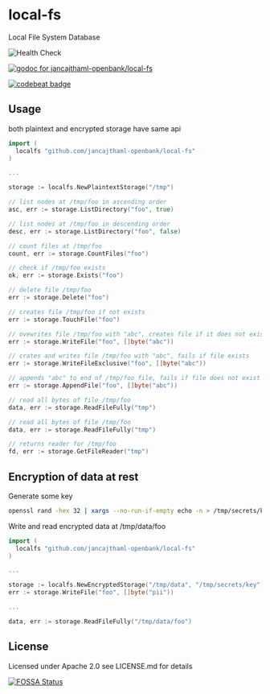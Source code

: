 # local-fs

Local File System Database

![Health Check](https://github.com/jancajthaml-openbank/local-fs/workflows/Health%20Check/badge.svg)

[![godoc for jancajthaml-openbank/local-fs](https://godoc.org/github.com/nathany/looper?status.svg)](https://godoc.org/github.com/jancajthaml-openbank/local-fs)

[![codebeat badge](https://codebeat.co/badges/73fea9e9-0dcf-4628-885e-c47bc99be5df)](https://codebeat.co/projects/github-com-jancajthaml-openbank-local-fs-master)

## Usage

both plaintext and encrypted storage have same api

```go
import (
  localfs "github.com/jancajthaml-openbank/local-fs"
)

...

storage := localfs.NewPlaintextStorage("/tmp")

// list nodes at /tmp/foo in ascending order
asc, err := storage.ListDirectory("foo", true)

// list nodes at /tmp/foo in descending order
desc, err := storage.ListDirectory("foo", false)

// count files at /tmp/foo
count, err := storage.CountFiles("foo")

// check if /tmp/foo exists
ok, err := storage.Exists("foo")

// delete file /tmp/foo
err := storage.Delete("foo")

// creates file /tmp/foo if not exists
err := storage.TouchFile("foo")

// ovewrites file /tmp/foo with "abc", creates file if it does not exist
err := storage.WriteFile("foo", []byte("abc"))

// crates and writes file /tmp/foo with "abc", fails if file exists
err := storage.WriteFileExclusive("foo", []byte("abc"))

// appends "abc" to end of /tmp/foo file, fails if file does not exist
err := storage.AppendFile("foo", []byte("abc"))

// read all bytes of file /tmp/foo
data, err := storage.ReadFileFully("tmp")

// read all bytes of file /tmp/foo
data, err := storage.ReadFileFully("tmp")

// returns reader for /tmp/foo
fd, err := storage.GetFileReader("tmp")
```

## Encryption of data at rest

Generate some key

```bash
openssl rand -hex 32 | xargs --no-run-if-empty echo -n > /tmp/secrets/key
```

Write and read encrypted data at /tmp/data/foo

```go
import (
  localfs "github.com/jancajthaml-openbank/local-fs"
)

...

storage := localfs.NewEncryptedStorage("/tmp/data", "/tmp/secrets/key")
err := storage.WriteFile("foo", []byte("pii"))

...

data, err := storage.ReadFileFully("/tmp/data/foo")
```

## License

Licensed under Apache 2.0 see LICENSE.md for details

[![FOSSA Status](https://app.fossa.com/api/projects/git%2Bgithub.com%2Fjancajthaml-openbank%2Flocal-fs.svg?type=large)](https://app.fossa.com/projects/git%2Bgithub.com%2Fjancajthaml-openbank%2Flocal-fs?ref=badge_large)
